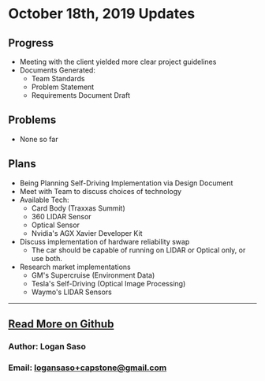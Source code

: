 # October 18th, 2019 Updates

## Progress
* Meeting with the client yielded more clear project guidelines
* Documents Generated:
  * Team Standards
  * Problem Statement
  * Requirements Document Draft

## Problems
* None so far

## Plans
* Being Planning Self-Driving Implementation via Design Document
* Meet with Team to discuss choices of technology
* Available Tech:
  * Card Body (Traxxas Summit)
  * 360 LIDAR Sensor
  * Optical Sensor
  * Nvidia's AGX Xavier Developer Kit
* Discuss implementation of hardware reliability swap
  * The car should be capable of running on LIDAR or Optical only, or use both.
* Research market implementations
  * GM's Supercruise (Environment Data)
  * Tesla's Self-Driving (Optical Image Processing)
  * Waymo's LIDAR Sensors

----
## [Read More on Github](https://github.com/loganintech/self-driving/blob/master/weekly-blogs/logan/10-18-2019.md)

### Author: Logan Saso
### Email: logansaso+capstone@gmail.com

